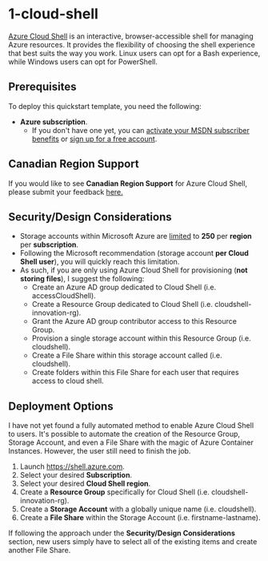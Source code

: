 # 1-cloud-shell

<a href="https://docs.microsoft.com/en-us/azure/cloud-shell/overview">Azure Cloud Shell</a> is an interactive, browser-accessible shell for managing Azure resources. It provides the flexibility of choosing the shell experience that best suits the way you work. Linux users can opt for a Bash experience, while Windows users can opt for PowerShell.

## Prerequisites

To deploy this quickstart template, you need the following:
* **Azure subscription**. 
  * If you don't have one yet, you can <a href="https://azure.microsoft.com/pricing/member-offers/msdn-benefits-details/">activate your MSDN subscriber benefits</a> or <a href="https://azure.microsoft.com/free">sign up for a free account</a>.

## Canadian Region Support

If you would like to see **Canadian Region Support** for Azure Cloud Shell, please submit your feedback <a href="https://feedback.azure.com/forums/598699-azure-cloud-shell/suggestions/35069854-canadia-region-support-for-storage-account">here.</a>

## Security/Design Considerations
* Storage accounts within Microsoft Azure are <a href="https://docs.microsoft.com/en-us/azure/azure-subscription-service-limits#storage-limits">limited</a> to **250** per **region** per **subscription**.
* Following the Microsoft recommendation (storage account **per Cloud Shell user**), you will quickly reach this limitation.
* As such, if you are only using Azure Cloud Shell for provisioning (**not storing files**), I suggest the following:
  * Create an Azure AD group dedicated to Cloud Shell (i.e. accessCloudShell).
  * Create a Resource Group dedicated to Cloud Shell (i.e. cloudshell-innovation-rg).
  * Grant the Azure AD group contributor access to this Resource Group.
  * Provision a single storage account within this Resource Group (i.e. cloudshell<uniquestring>).
  * Create a File Share within this storage account called (i.e. cloudshell).
  * Create folders within this File Share for each user that requires access to cloud shell.

## Deployment Options

I have not yet found a fully automated method to enable Azure Cloud Shell to users. It's possible to automate the creation of the Resource Group, Storage Account, and even a File Share with the magic of Azure Container Instances. However, the user still need to finish the job.

1. Launch https://shell.azure.com.
2. Select your desired **Subscription**.
3. Select your desired **Cloud Shell region**.
4. Create a **Resource Group** specifically for Cloud Shell (i.e. cloudshell-innovation-rg).
5. Create a **Storage Account** with a globally unique name (i.e. cloudshell<timestamp>).
6. Create a **File Share** within the Storage Account (i.e. firstname-lastname).

If following the approach under the **Security/Design Considerations** section, new users simply have to select all of the existing items and create another File Share.